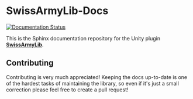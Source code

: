 SwissArmyLib-Docs
=================

[![Documentation Status](https://readthedocs.org/projects/swissarmylib-docs/badge/?version=latest)](http://swissarmylib-docs.readthedocs.io/en/latest/?badge=latest)

This is the Sphinx documentation repository for the Unity plugin [**SwissArmyLib**](https://github.com/ArchonInteractive/SwissArmyLib).

Contributing
------------
Contributing is very much appreciated! Keeping the docs up-to-date is one of the hardest tasks of maintaining the library, so even if it's just a small correction please feel free to create a pull request!